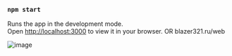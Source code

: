 ### `npm start`

Runs the app in the development mode.\
Open [http://localhost:3000](http://localhost:3000) to view it in your browser.
OR
blazer321.ru/web

![image](https://github.com/quinque1337/adapt-app/assets/82111939/557cff61-1351-45a4-b1bc-5c2a7b7c8b67)

